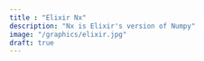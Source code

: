 ```yaml
---
title : "Elixir Nx"
description: "Nx is Elixir's version of Numpy"
image: "/graphics/elixir.jpg"
draft: true
---
```



